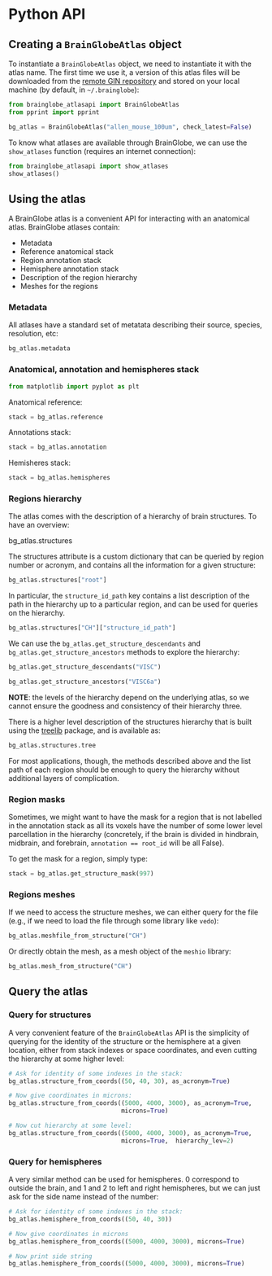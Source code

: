 # Python API

## Creating a `BrainGlobeAtlas` object

To instantiate a `BrainGlobeAtlas` object, we need to instantiate it with the atlas name. The first time we use it, a 
version of this atlas files will be downloaded from the [remote GIN repository](http://gin.g-node.org/brainglobe/atlases) 
and stored on your local machine (by default, in `~/.brainglobe`):

```python
from brainglobe_atlasapi import BrainGlobeAtlas
from pprint import pprint

bg_atlas = BrainGlobeAtlas("allen_mouse_100um", check_latest=False)
```

To know what atlases are available through BrainGlobe, we can use the `show_atlases` function
(requires an internet connection):

```python
from brainglobe_atlasapi import show_atlases
show_atlases()
```

## Using the atlas

A BrainGlobe atlas is a convenient API for interacting with an anatomical atlas. BrainGlobe atlases contain:

* Metadata
* Reference anatomical stack
* Region annotation stack
* Hemisphere annotation stack
* Description of the region hierarchy
* Meshes for the regions

### Metadata

All atlases have a standard set of metatata describing their source, species, resolution, etc:

```python
bg_atlas.metadata
```

### Anatomical, annotation and hemispheres stack

```python
from matplotlib import pyplot as plt
```

Anatomical reference:

```python
stack = bg_atlas.reference
```

Annotations stack:

```python
stack = bg_atlas.annotation
```

Hemisheres stack:

```python
stack = bg_atlas.hemispheres
```

### Regions hierarchy

The atlas comes with the description of a hierarchy of brain structures. To have an overview:

bg\_atlas.structures

The structures attribute is a custom dictionary that can be queried by region number or acronym, and contains all the information for a given structure:

```python
bg_atlas.structures["root"]
```

In particular, the `structure_id_path` key contains a list description of the path in the hierarchy up to a particular region, and can be used for queries on the hierarchy.

```python
bg_atlas.structures["CH"]["structure_id_path"]
```

We can use the `bg_atlas.get_structure_descendants` and `bg_atlas.get_structure_ancestors` methods to explore the hierarchy:

```python
bg_atlas.get_structure_descendants("VISC")
```

```python
bg_atlas.get_structure_ancestors("VISC6a")
```

**NOTE**: the levels of the hierarchy depend on the underlying atlas, so we cannot ensure the goodness and consistency of their hierarchy three.

There is a higher level description of the structures hierarchy that is built using the 
[treelib](https://treelib.readthedocs.io/en/latest/) package, and is available as:

```python
bg_atlas.structures.tree
```

For most applications, though, the methods described above and the list path of each region should be enough to query 
the hierarchy without additional layers of complication.

### Region masks

Sometimes, we might want to have the mask for a region that is not labelled in the annotation stack as all its voxels 
have the number of some lower level parcellation in the hierarchy (concretely, if the brain is divided in hindbrain, 
midbrain, and forebrain, `annotation == root_id` will be all False).

To get the mask for a region, simply type:

```python
stack = bg_atlas.get_structure_mask(997)
```

### Regions meshes

If we need to access the structure meshes, we can either query for the file (e.g., if we need to load the file 
through some library like `vedo`):

```python
bg_atlas.meshfile_from_structure("CH")
```

Or directly obtain the mesh, as a mesh object of the `meshio` library:

```python
bg_atlas.mesh_from_structure("CH")
```

## Query the atlas

### Query for structures

A very convenient feature of the `BrainGlobeAtlas` API is the simplicity of querying for the identity of the 
structure or the hemisphere at a given location, either from stack indexes or space coordinates, and even cutting 
the hierarchy at some higher level:

```python
# Ask for identity of some indexes in the stack:
bg_atlas.structure_from_coords((50, 40, 30), as_acronym=True)

# Now give coordinates in microns:
bg_atlas.structure_from_coords((5000, 4000, 3000), as_acronym=True, 
                               microns=True)

# Now cut hierarchy at some level:
bg_atlas.structure_from_coords((5000, 4000, 3000), as_acronym=True,
                               microns=True,  hierarchy_lev=2)
```

### Query for hemispheres

A very similar method can be used for hemispheres. 0 correspond to outside the brain, and 1 and 2 to left and right 
hemispheres, but we can just ask for the side name instead of the number:

```python
# Ask for identity of some indexes in the stack:
bg_atlas.hemisphere_from_coords((50, 40, 30))

# Now give coordinates in microns
bg_atlas.hemisphere_from_coords((5000, 4000, 3000), microns=True)

# Now print side string
bg_atlas.hemisphere_from_coords((5000, 4000, 3000), microns=True)
```

